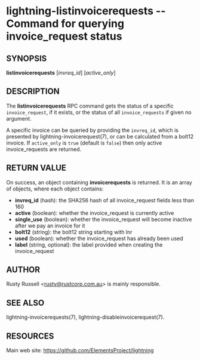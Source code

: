 lightning-listinvoicerequests -- Command for querying invoice\_request status
=============================================================================

SYNOPSIS
--------

**listinvoicerequests** [*invreq\_id*] [*active\_only*]

DESCRIPTION
-----------

The **listinvoicerequests** RPC command gets the status of a specific `invoice_request`,
if it exists, or the status of all `invoice_requests` if given no argument.

A specific invoice can be queried by providing the `invreq_id`, which
is presented by lightning-invoicerequest(7), or can be calculated from
a bolt12 invoice.  If `active_only` is `true` (default is `false`) then
only active invoice\_requests are returned.

RETURN VALUE
------------

[comment]: # (GENERATE-FROM-SCHEMA-START)
On success, an object containing **invoicerequests** is returned.  It is an array of objects, where each object contains:

- **invreq\_id** (hash): the SHA256 hash of all invoice\_request fields less than 160
- **active** (boolean): whether the invoice\_request is currently active
- **single\_use** (boolean): whether the invoice\_request will become inactive after we pay an invoice for it
- **bolt12** (string): the bolt12 string starting with lnr
- **used** (boolean): whether the invoice\_request has already been used
- **label** (string, optional): the label provided when creating the invoice\_request

[comment]: # (GENERATE-FROM-SCHEMA-END)

AUTHOR
------

Rusty Russell <<rusty@rustcorp.com.au>> is mainly responsible.

SEE ALSO
--------

lightning-invoicerequests(7), lightning-disableinvoicerequest(7).

RESOURCES
---------

Main web site: <https://github.com/ElementsProject/lightning>

[comment]: # ( SHA256STAMP:233e28e40752d6e8db2eb7928a1ced18bf16db1dddfe6c16d0f3a32b5e51ccd4)
